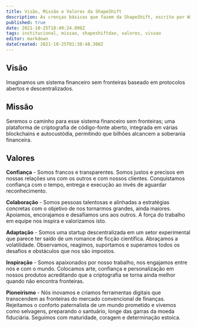 ```yaml
---
title: Visão, Missão e Valores da ShapeShift
description: As crenças básicas que fazem da ShapeShift, escrito por Willy.
published: true
date: 2021-10-25T18:49:24.096Z
tags: institucional, missao, shapeshiftdao, valores, vissao
editor: markdown
dateCreated: 2021-10-25T01:38:48.308Z
---
```


## Visão
Imaginamos um sistema financeiro sem fronteiras baseado em protocolos abertos e descentralizados.

## Missão
Seremos o caminho para esse sistema financeiro sem fronteiras; uma plataforma de criptografia de código-fonte aberto, integrada em várias blockchains e autocustódia, permitindo que bilhões alcancem a soberania financeira.

## Valores

**Confiança** - Somos francos e transparentes. Somos justos e precisos em nossas relações uns com os outros e com nossos clientes. Conquistamos confiança com o tempo, entrega e execução ao invés de aguardar reconhecimento. 

**Colaboração** - Somos pessoas talentosas e alinhadas a estratégias concretas com o objetivo de nos tornarmos grandes, ainda maiores. Apoiamos, encorajamos e desafiamos uns aos outros. A força do trabalho em equipe nos inspira e valorizamos isto.

**Adaptação** - Somos uma startup descentralizada em um setor experimental que parece ter saído de um romance de ficção científica. Abraçamos a volatilidade. Observamos, reagimos, suportamos e superamos todos os desafios e obstáculos que nos são impostos.

**Inspiração** - Somos apaixonados por nosso trabalho, nos engajamos entre nós e com o mundo. Colocamos arte, confiança e personalização em nossos produtos acreditando que a  criptografia se torna ainda melhor quando não encontra fronteiras.

**Pioneirismo** - Nós inovamos e criamos ferramentas digitais que transcendem as fronteiras do mercado convencional de finanças. Rejeitamos o conforto paternalista de um mundo prometido e vivemos como selvagens, preparando o santuário, longe das garras da moeda fiduciária.
Seguimos com maturidade, coragem e determinação estoica.